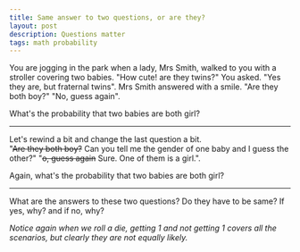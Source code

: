 ```yaml
---
title: Same answer to two questions, or are they?
layout: post
description: Questions matter
tags: math probability
---
```


You are jogging in the park when a lady, Mrs Smith, walked to you with a stroller covering two babies. 
"How cute! are they twins?" You asked. 
"Yes they are, but fraternal twins". Mrs Smith answered with a smile.
"Are they both boy?"
"No, guess again".

What's the probability that two babies are both girl?

------

Let's rewind a bit and change the last question a bit.  
"~~Are they both boy?~~ Can you tell me the gender of one baby and I guess the other?"
"~~o, guess again~~ Sure. One of them is a girl.".

Again, what's the probability that two babies are both girl?

-----
What are the answers to these two questions? Do they have to be same? If yes, why? and if no, why? 

*Notice again when we roll a die, getting 1 and not getting 1 covers all the scenarios, but clearly they are not equally likely.*
